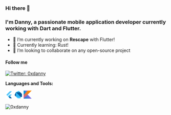 ### Hi there 👋 
### I'm Danny, a passionate mobile application developer currently working with Dart and Flutter.

- 🔭 I’m currently working on **Rescape** with Flutter!
- 📖 Currently learning: Rust!
- 👯 I’m looking to collaborate on any open-source project

#### Follow me
[![Twitter: 0xdanny](https://img.shields.io/twitter/follow/0xdanny?style=social)](https://twitter.com/0xdanny)

**Languages and Tools:**  

<code><img height="24" src="https://raw.githubusercontent.com/github/explore/80688e429a7d4ef2fca1e82350fe8e3517d3494d/topics/flutter/flutter.png"></code>
<code><img height="25" src="https://raw.githubusercontent.com/github/explore/80688e429a7d4ef2fca1e82350fe8e3517d3494d/topics/dart/dart.png"></code>
<code><img height="25" src="https://raw.githubusercontent.com/github/explore/80688e429a7d4ef2fca1e82350fe8e3517d3494d/topics/kotlin/kotlin.png"></code>

<p align="left"> <img src="https://komarev.com/ghpvc/?username=0xdanny&label=Profile%20views&color=0e75b6&style=flat" alt="0xdanny" /> </p>
